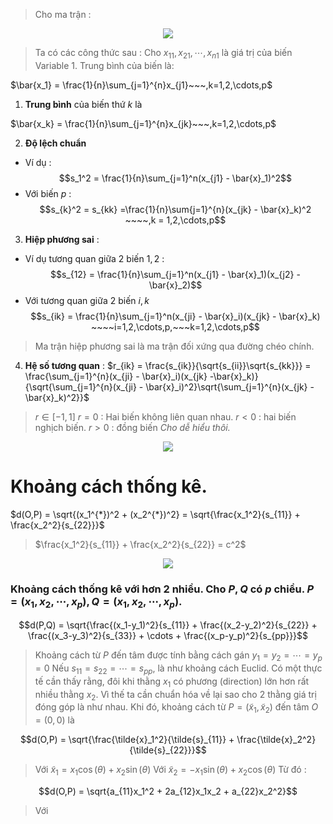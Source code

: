 <script type="text/javascript"  src="http://cdn.mathjax.org/mathjax/latest/MathJax.js?config=TeX-AMS-MML_HTMLorMML">  
</script>
> Cho ma trận :

<center><img src="https://i.imgur.com/Kdz0E9n.png"/></center>

> Ta có các công thức sau :
> Cho $x_{11},x_{21},\cdots,x_{n1}$ là giá trị của biến $\text{Variable 1}$. Trung bình của biến là: 

$\bar{x_1} = \frac{1}{n}\sum_{j=1}^{n}x_{j1}~~~,k=1,2,\cdots,p$
1. **Trung bình** của biến thứ $k$ là 

$\bar{x_k} = \frac{1}{n}\sum_{j=1}^{n}x_{jk}~~~,k=1,2,\cdots,p$

2. **Độ lệch chuẩn**
- Ví dụ :
$$s_1^2 = \frac{1}{n}\sum_{j=1}^n(x_{j1} - \bar{x}_1)^2$$
- Với biến $p$ :
$$s_{k}^2 = s_{kk} =\frac{1}{n}\sum{j=1}^{n}(x_{jk} - \bar{x}_k)^2 ~~~~,k = 1,2,\cdots,p$$
3. **Hiệp phương sai** :
- Ví dụ tương quan giữa 2 biến $1,2$ :
$$s_{12} = \frac{1}{n}\sum_{j=1}^n(x_{j1} - \bar{x}_1)(x_{j2} - \bar{x}_2)$$
- Với tương quan giữa 2 biến $i,k$
$$s_{ik} = \frac{1}{n}\sum_{j=1}^n(x_{ji} - \bar{x}_i)(x_{jk} - \bar{x}_k) ~~~~i=1,2,\cdots,p,~~~k=1,2,\cdots,p$$

> Ma trận hiệp phương sai là ma trận đối xứng qua đường chéo chính.
4. **Hệ số tương quan** :
$r_{ik} = \frac{s_{ik}}{\sqrt{s_{ii}}\sqrt{s_{kk}}} = \frac{\sum_{j=1}^{n}(x_{ji} - \bar{x}_i)(x_{jk} -\bar{x}_k)}{\sqrt{\sum_{j=1}^{n}(x_{ji} - \bar{x}_i)^2}\sqrt{\sum_{j=1}^{n}(x_{jk} -\bar{x}_k)^2}}$

> $r \in [-1,1]$
> $r = 0$ : Hai biến không liên quan nhau.
> $r < 0$ : hai biến nghịch biến.
> $r > 0$ : đồng biến 
> *Cho dễ hiểu thôi.*

<center><img src="https://i.imgur.com/ugGhY9g.png"/></center>

# Khoảng cách thống kê.
$d(O,P) = \sqrt{(x_1^{*})^2 + (x_2^{*})^2} = \sqrt{\frac{x_1^2}{s_{11}} + \frac{x_2^2}{s_{22}}}$
> $\frac{x_1^2}{s_{11}} + \frac{x_2^2}{s_{22}} = c^2$
<center><img src="https://i.imgur.com/fMgKnkC.png"/></center>

### Khoảng cách thống kê với hơn 2 nhiều. Cho $P,Q$ có $p$ chiều. $P=(x_1,x_2,\cdots,x_p), Q=(x_1,x_2,\cdots,x_p)$. 

$$d(P,Q) = \sqrt{\frac{(x_1-y_1)^2}{s_{11}} + \frac{(x_2-y_2)^2}{s_{22}} + \frac{(x_3-y_3)^2}{s_{33}} + \cdots + \frac{(x_p-y_p)^2}{s_{pp}}}$$

> Khoảng cách từ $P$ đến tâm được tính bằng cách gán $y_1=y_2=\cdots = y_p=0$
> Nếu $s_{11} = s_{22} = \cdots = s_{pp}$, là như khoảng cách Euclid.
> Có một thực tế cần thấy rằng, đôi khi thằng $x_1$ có phương (direction) lớn hơn rất nhiều thằng $x_2$. Vì thế ta cần chuẩn hóa về lại sao cho 2 thằng giá trị đóng góp là như nhau.
> Khi đó,  khoảng cách từ $P=(\tilde{x}_1,\tilde{x}_2)$ đến tâm $O=(0,0)$ là 

$$d(O,P)  = \sqrt{\frac{\tilde{x}_1^2}{\tilde{s}_{11}} + \frac{\tilde{x}_2^2}{\tilde{s}_{22}}}$$
> Với $\tilde{x}_1 = x_1\cos(\theta) + x_2\sin(\theta)$
> Với $\tilde{x}_2 = -x_1\sin(\theta) + x_2\cos(\theta)$
> Từ đó :

$$d(O,P) = \sqrt{a_{11}x_1^2 + 2a_{12}x_1x_2 + a_{22}x_2^2}$$
> Với 
<!--stackedit_data:
eyJoaXN0b3J5IjpbLTI3ODM3MzEwMSwtODY5NTUyMTcyLDE5OT
k0ODE1NjksLTc4MzM5OTA1LDQzMjUzMzE4NF19
-->